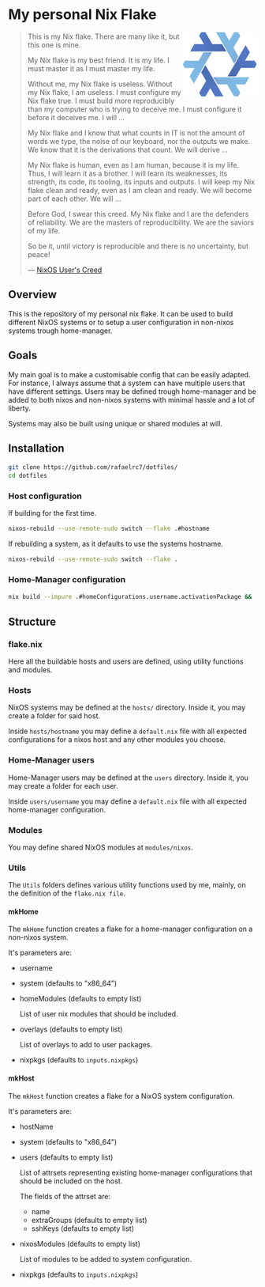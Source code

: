 # My personal Nix Flake

<img
src="https://raw.githubusercontent.com/NixOS/nixos-artwork/master/logo/nix-snowflake.svg"
align="right" alt="Nix logo" width="150">

> This is my Nix flake. There are many like it, but this one is mine.
>
> My Nix flake is my best friend. It is my life. I must master it as I must
> master my life.
>
> Without me, my Nix flake is useless. Without my Nix flake, I am useless. I
> must configure my Nix flake true. I must build more reproducibly than my
> computer who is trying to deceive me. I must configure it before it deceives
> me. I will ...
>
> My Nix flake and I know that what counts in IT is not the amount of words we
> type, the noise of our keyboard, nor the outputs we make. We know that it is
> the derivations that count. We will derive ...
>
> My Nix flake is human, even as I am human, because it is my life. Thus, I
> will learn it as a brother. I will learn its weaknesses, its strength, its
> code, its tooling, its inputs and outputs. I will keep my Nix flake clean and
> ready, even as I am clean and ready. We will become part of each other. We
> will ...
>
> Before God, I swear this creed. My Nix flake and I are the defenders of
> reliability. We are the masters of reproducibility. We are the saviors of my
> life.
>
> So be it, until victory is reproducible and there is no uncertainty, but
> peace!
>
> — [NixOS User's Creed](https://github.com/ners/NixOS)

## Overview
This is the repository of my personal nix flake. It can be used to build
different NixOS systems or to setup a user configuration in non-nixos systems
trough home-manager.

## Goals
My main goal is to make a customisable config that can be easily adapted. For
instance, I always assume that a system can have multiple users that have
different settings. Users may be defined trough home-manager and be added to
both nixos and non-nixos systems with minimal hassle and a lot of liberty.

Systems may also be built using unique or shared modules at will.

## Installation

```sh
git clone https://github.com/rafaelrc7/dotfiles/
cd dotfiles
```

### Host configuration
If building for the first time.
```sh
nixos-rebuild --use-remote-sudo switch --flake .#hostname
```

If rebuilding a system, as it defaults to use the systems hostname.
```sh
nixos-rebuild --use-remote-sudo switch --flake .
```

### Home-Manager configuration
```sh
nix build --impure .#homeConfigurations.username.activationPackage && ./result/activate
```

## Structure

### flake.nix
Here all the buildable hosts and users are defined, using utility functions and
modules.

### Hosts
NixOS systems may be defined at the ```hosts/``` directory. Inside it, you may
create a folder for said host.

Inside ```hosts/hostname``` you may define a ```default.nix``` file with all
expected configurations for a nixos host and any other modules you choose.

### Home-Manager users
Home-Manager users may be defined at the ```users``` directory. Inside it, you
may create a folder for each user.

Inside ```users/username``` you may define a ```default.nix``` file with all
expected home-manager configuration.

### Modules
You may define shared NixOS modules at ```modules/nixos```.

### Utils
The ```Utils``` folders defines various utility functions used by me, mainly,
on the definition of the ```flake.nix file```.

#### mkHome
The ```mkHome``` function creates a flake for a home-manager configuration on a
non-nixos system.

It's parameters are:
- username
- system (defaults to "x86_64")
- homeModules (defaults to empty list)

	List of user nix modules that should be included.

- overlays (defaults to empty list)

	List of overlays to add to user packages.

- nixpkgs (defaults to ```inputs.nixpkgs```)

#### mkHost
The ```mkHost``` function creates a flake for a NixOS system configuration.

It's parameters are:
- hostName
- system (defaults to "x86_64")
- users (defaults to empty list)

	List of attrsets representing existing home-manager configurations that
	should be included on the host.

	The fields of the attrset are:

	- name
	- extraGroups (defaults to empty list)
	- sshKeys (defaults to empty list)

- nixosModules (defaults to empty list)

	List of modules to be added to system configuration.

- nixpkgs (defaults to ```inputs.nixpkgs```)

